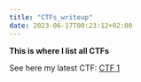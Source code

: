 ```yaml
---
title: "CTFs_writeup"
date: 2023-06-17T00:23:12+02:00
---
```


**This is where I list all CTFs**

See here my latest CTF: [CTF 1](ctf_1)

